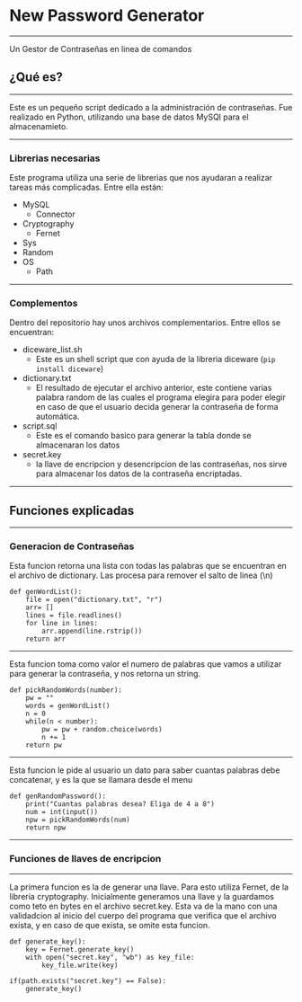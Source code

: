 # New Password Generator
___
Un Gestor de Contraseñas en linea de comandos

## ¿Qué es?
___
Este es un pequeño script dedicado a la administración de contraseñas. Fue realizado en Python, utilizando una base de datos MySQl para el almacenamieto.
____

### Librerias necesarias
Este programa utiliza una serie de librerias que nos ayudaran a realizar tareas más complicadas. Entre ella están:
-   MySQL
    - Connector
- Cryptography
    - Fernet
- Sys
- Random
- OS
    - Path

___

### Complementos
Dentro del repositorio hay unos archivos complementarios. Entre ellos se encuentran:
-  diceware_list.sh
    -   Este es un shell script que con ayuda de la libreria diceware (``` pip install diceware ```)
- dictionary.txt
    - El resultado de ejecutar el archivo anterior, este contiene varias palabra random de las cuales el programa elegira para poder elegir en caso de que el usuario decida generar la contraseña de forma automática.
- script.sql
    - Este es el comando basico para generar la tabla donde se almacenaran los datos
- secret.key
    -   la llave de encripcion y desencripcion de las contraseñas, nos sirve para almacenar los datos de la contraseña encriptadas.

____

## Funciones explicadas
___
### Generacion de Contraseñas
Esta funcion retorna una lista con todas las palabras que se encuentran en el archivo de dictionary. Las procesa para remover el salto de linea  (\n)
```
def genWordList():
    file = open("dictionary.txt", "r")
    arr= []
    lines = file.readlines()
    for line in lines:
        arr.append(line.rstrip())
    return arr
```
________
Esta funcion toma como valor el numero de palabras que vamos a utilizar para generar la contraseña, y nos retorna un string.

```
def pickRandomWords(number):
    pw = ""
    words = genWordList()
    n = 0
    while(n < number):
        pw = pw + random.choice(words)
        n += 1
    return pw
```
___
Esta funcion le pide al usuario un dato para saber cuantas palabras debe concatenar, y es la que se llamara desde el menu
```
def genRandomPassword():
    print("Cuantas palabras desea? Eliga de 4 a 8")
    num = int(input())
    npw = pickRandomWords(num)
    return npw
```
____

### Funciones de llaves de encripcion
____
La primera funcion es la de generar una llave. Para esto utiliza Fernet, de la libreria cryptography. Inicialmente generamos una llave y la guardamos como teto en bytes en el archivo secret.key. Esta va de la mano con una validadcion al inicio del cuerpo del programa que verifica que el archivo exista, y en caso de que exista, se omite esta funcion.
```
def generate_key():
    key = Fernet.generate_key()
    with open("secret.key", "wb") as key_file:
        key_file.write(key)
```
```
if(path.exists("secret.key") == False):
    generate_key()
```